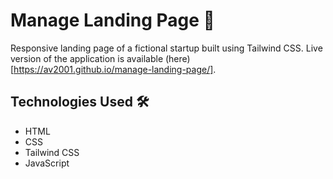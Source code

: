 # Manage Landing Page 📄
Responsive landing page of a fictional startup built using Tailwind CSS.
Live version of the application is available (here)[https://av2001.github.io/manage-landing-page/].

## Technologies Used 🛠️
- HTML
- CSS
- Tailwind CSS
- JavaScript
